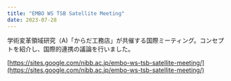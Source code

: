 ```yaml
---
title: "EMBO WS TSB Satellite Meeting"
date: 2023-07-28
---
```


学術変革領域研究（A)「からだ工務店」が共催する国際ミーティング。コンセプトを紹介し、国際的連携の議論を行いました。

[https://sites.google.com/nibb.ac.jp/embo-ws-tsb-satellite-meeting/](https://sites.google.com/nibb.ac.jp/embo-ws-tsb-satellite-meeting/)

